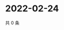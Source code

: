 # 2022-02-24

共 0 条

<!-- BEGIN WEIBO -->
<!-- 最后更新时间 Thu Feb 24 2022 22:14:04 GMT+0800 (China Standard Time) -->

<!-- END WEIBO -->

